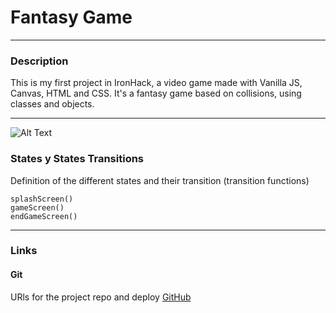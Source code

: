 # Fantasy Game

------------


### Description
This is my first project in IronHack, a video game made with Vanilla JS, Canvas, HTML and CSS. 
It's a fantasy game based on collisions, using classes and objects.

------------
![Alt Text](https://media.giphy.com/media/q5rGydFomUZQo7ZBfy/giphy.gif)

### States y States Transitions
Definition of the different states and their transition (transition functions)

    splashScreen()
    gameScreen()
    endGameScreen()
    
------------


### Links

#### Git
URls for the project repo and deploy [GitHub](https://lorgioroda.github.io/videoGame/ "GitHub")
